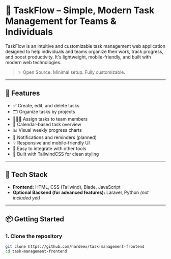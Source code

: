 # 🚀 TaskFlow – Simple, Modern Task Management for Teams & Individuals

TaskFlow is an intuitive and customizable task management web application designed to help individuals and teams organize their work, track progress, and boost productivity. It's lightweight, mobile-friendly, and built with modern web technologies.

> ✨ Open Source. Minimal setup. Fully customizable.

---

## 🌟 Features

- ✅ Create, edit, and delete tasks
- 🗂 Organize tasks by projects
- 🧑‍🤝‍🧑 Assign tasks to team members
- 📆 Calendar-based task overview
- 📊 Visual weekly progress charts
- 🔔 Notifications and reminders (planned)
- 💡 Responsive and mobile-friendly UI
- 🔌 Easy to integrate with other tools
- 🎨 Built with TailwindCSS for clean styling

---

## 🔧 Tech Stack

- **Frontend:** HTML, CSS (Tailwind), Blade, JavaScript
- **Optional Backend (for advanced features):** Laravel, Python *(not included yet)*
<!-- - **Deployment-ready:** Host on Vercel, Netlify, GitHub Pages, or your preferred platform -->

---

## 📦 Getting Started

### 1. Clone the repository

```bash
git clone https://github.com/hardeex/task-management-frontend
cd task-management-frontend

